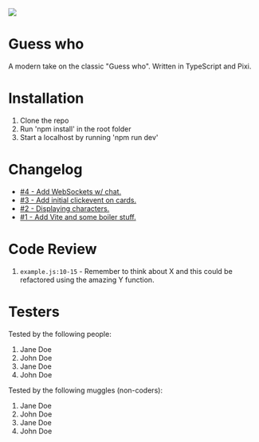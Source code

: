 <img src="https://media4.giphy.com/media/ArVhgElNEc42Q/giphy.gif?cid=ecf05e47n3mzafao2rtng7900jihcj6xoyndx1yj7if2vufh&rid=giphy.gif&ct=g" widt="100%">

# Guess who

A modern take on the classic "Guess who".
Written in TypeScript and Pixi.

# Installation

1. Clone the repo
2. Run 'npm install' in the root folder
3. Start a localhost by running 'npm run dev'

# Changelog

-   [#4 - Add WebSockets w/ chat.](https://github.com/chrs-m/guess-who/pull/4)
-   [#3 - Add initial clickevent on cards.](https://github.com/chrs-m/guess-who/pull/3)
-   [#2 - Displaying characters.](https://github.com/chrs-m/guess-who/pull/2)
-   [#1 - Add Vite and some boiler stuff.](https://github.com/chrs-m/guess-who/pull/1)

# Code Review

1. `example.js:10-15` - Remember to think about X and this could be refactored using the amazing Y function.

# Testers

Tested by the following people:

1. Jane Doe
2. John Doe
3. Jane Doe
4. John Doe

Tested by the following muggles (non-coders):

1. Jane Doe
2. John Doe
3. Jane Doe
4. John Doe
